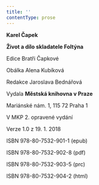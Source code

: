 ```yaml
---
title: ''
contentType: prose
---
```


<section>

**Karel Čapek**

**Život a dílo skladatele Foltýna**

Edice Bratři Čapkové

Obálka Alena Kubíková

Redakce Jaroslava Bednářová

Vydala **Městská knihovna v Praze**

Mariánské nám. 1, 115 72 Praha 1

V MKP 2. opravené vydání

Verze 1.0 z 19. 1. 2018

ISBN 978-80-7532-901-1 (epub)

ISBN 978-80-7532-902-8 (pdf)

ISBN 978-80-7532-903-5 (prc)

ISBN 978-80-7532-904-2 (html)

</section>

